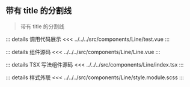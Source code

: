 ## 带有 title 的分割线

> 带有 title 的分割线

<script setup lang="ts">
import testLine from "@/components/Line/test.vue"
</script>

<testLine></testLine>

::: details 调用代码展示
<<< ../../../src/components/Line/test.vue
:::

::: details 组件源码
<<< ../../../src/components/Line/Line.vue
:::

::: details TSX 写法组件源码
<<< ../../../src/components/Line/index.tsx
:::

::: details 样式外联
<<< ../../../src/components/Line/style.module.scss
:::
